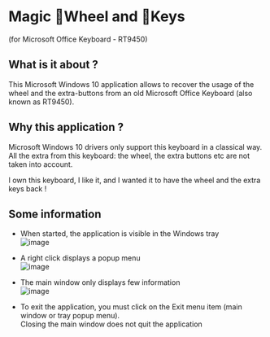 ﻿# Magic 🎡Wheel and 🎹Keys
(for Microsoft Office Keyboard - RT9450)

## What is it about ?
This Microsoft Windows 10 application allows to recover the usage of the wheel and the extra-buttons
from an old Microsoft Office Keyboard (also known as RT9450).

## Why this application ?
Microsoft Windows 10 drivers only support this keyboard in a classical way.
All the extra from this keyboard: the wheel, the extra buttons etc are not taken into account.

I own this keyboard, I like it, and I wanted it to have the wheel and the extra keys back !

## Some information
- When started, the application is visible in the Windows tray  
  ![image](https://user-images.githubusercontent.com/128949/190868033-e79e1ffd-88ef-44ee-b1c1-7d67fcfeb852.png)
- A right click displays a popup menu  
  ![image](https://user-images.githubusercontent.com/128949/190868152-d38165ce-2bb5-45b8-b733-043a7e13b296.png)
- The main window only displays few information  
  ![image](https://github.com/yaourt/MagicWheelAndKeys/assets/128949/49f38ec0-5b49-4c83-b1b0-ccb418392814)

- To exit the application, you must click on the Exit menu item (main window or tray popup menu).  
  Closing the main window does not quit the application
